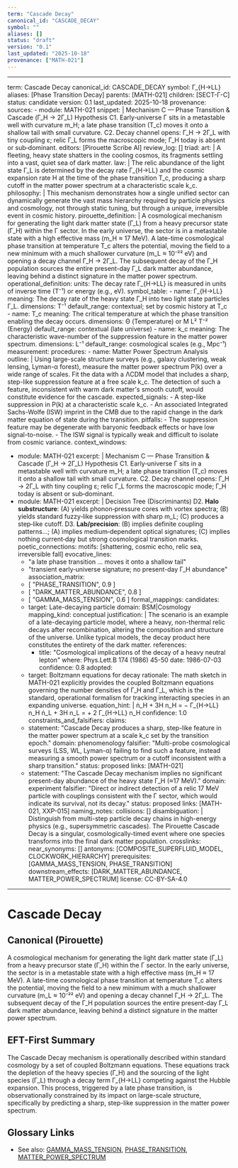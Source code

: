 ```yaml
---
term: "Cascade Decay"
canonical_id: "CASCADE_DECAY"
symbol: ""
aliases: []
status: "draft"
version: "0.1"
last_updated: "2025-10-18"
provenance: ["MATH-021"]
---
```


---
term: Cascade Decay
canonical_id: CASCADE_DECAY
symbol: Γ_{H→LL}
aliases: [Phase Transition Decay]
parents: [MATH-021]
children: [SECT-Γ-C]
status: candidate
version: 0.1
last_updated: 2025-10-18
provenance:
  sources:
    - module: MATH-021
      snippet: |
        Mechanism C — Phase Transition & Cascade (Γ_H → 2Γ_L)
        Hypothesis
        C1. Early‑universe Γ sits in a metastable well with curvature m_H; a late phase transition (T_c) moves it onto a shallow tail with small curvature.
        C2. Decay channel opens: Γ_H → 2Γ_L with tiny coupling ε; relic Γ_L forms the macroscopic mode; Γ_H today is absent or sub‑dominant.
  editors: [Pirouette Scribe AI]
  review_log: []
triad:
  art: |
    A fleeting, heavy state shatters in the cooling cosmos, its fragments settling into a vast, quiet sea of dark matter.
  law: |
    The relic abundance of the light state Γ_L is determined by the decay rate Γ_{H→LL} and the cosmic expansion rate H at the time of the phase transition T_c, producing a sharp cutoff in the matter power spectrum at a characteristic scale k_c.
  philosophy: |
    This mechanism demonstrates how a single unified sector can dynamically generate the vast mass hierarchy required by particle physics and cosmology, not through static tuning, but through a unique, irreversible event in cosmic history.
pirouette_definition: |
  A cosmological mechanism for generating the light dark matter state (Γ_L) from a heavy precursor state (Γ_H) within the Γ sector. In the early universe, the sector is in a metastable state with a high effective mass (m_H ≈ 17 MeV). A late-time cosmological phase transition at temperature T_c alters the potential, moving the field to a new minimum with a much shallower curvature (m_L ≈ 10⁻²² eV) and opening a decay channel Γ_H → 2Γ_L. The subsequent decay of the Γ_H population sources the entire present-day Γ_L dark matter abundance, leaving behind a distinct signature in the matter power spectrum.
operational_definition:
  units: The decay rate Γ_{H→LL} is measured in units of inverse time (T⁻¹) or energy (e.g., eV).
  symbol_table:
    - name: Γ_{H→LL}
      meaning: The decay rate of the heavy state Γ_H into two light state particles Γ_L.
      dimensions: T⁻¹
      default_range: contextual; set by cosmic history at T_c
    - name: T_c
      meaning: The critical temperature at which the phase transition enabling the decay occurs.
      dimensions: Θ (Temperature) or M L² T⁻² (Energy)
      default_range: contextual (late universe)
    - name: k_c
      meaning: The characteristic wave-number of the suppression feature in the matter power spectrum.
      dimensions: L⁻¹
      default_range: cosmological scales (e.g., Mpc⁻¹)
  measurement:
    procedures:
      - name: Matter Power Spectrum Analysis
        outline: |
          Using large-scale structure surveys (e.g., galaxy clustering, weak lensing, Lyman-α forest), measure the matter power spectrum P(k) over a wide range of scales. Fit the data with a ΛCDM model that includes a sharp, step-like suppression feature at a free scale k_c. The detection of such a feature, inconsistent with warm dark matter's smooth cutoff, would constitute evidence for the cascade.
        expected_signals:
          - A step-like suppression in P(k) at a characteristic scale k_c.
          - An associated Integrated Sachs-Wolfe (ISW) imprint in the CMB due to the rapid change in the dark matter equation of state during the transition.
        pitfalls:
          - The suppression feature may be degenerate with baryonic feedback effects or have low signal-to-noise.
          - The ISW signal is typically weak and difficult to isolate from cosmic variance.
context_windows:
  - module: MATH-021
    excerpt: |
      Mechanism C — Phase Transition & Cascade (Γ_H → 2Γ_L)
      Hypothesis
      C1. Early‑universe Γ sits in a metastable well with curvature m_H; a late phase transition (T_c) moves it onto a shallow tail with small curvature.
      C2. Decay channel opens: Γ_H → 2Γ_L with tiny coupling ε; relic Γ_L forms the macroscopic mode; Γ_H today is absent or sub‑dominant.
  - module: MATH-021
    excerpt: |
      Decision Tree (Discriminants)
      D2. **Halo substructure**: (A) yields phonon‑pressure cores with vortex spectra; (B) yields standard fuzzy‑like suppression with sharp m_L; (C) produces a step‑like cutoff.
      D3. **Lab/precision**: (B) implies definite coupling patterns...; (A) implies medium‑dependent optical signatures; (C) implies nothing current‑day but strong cosmological transition marks.
poetic_connections:
  motifs: [shattering, cosmic echo, relic sea, irreversible fall]
  evocative_lines:
    - "a late phase transition ... moves it onto a shallow tail"
    - "transient early‑universe signature; no present-day Γ_H abundance"
  association_matrix:
    - [ "PHASE_TRANSITION", 0.9 ]
    - [ "DARK_MATTER_ABUNDANCE", 0.8 ]
    - [ "GAMMA_MASS_TENSION", 0.6 ]
formal_mappings:
  candidates:
    - target: Late-decaying particle
      domain: BSM|Cosmology
      mapping_kind: conceptual
      justification: |
        The scenario is an example of a late-decaying particle model, where a heavy, non-thermal relic decays after recombination, altering the composition and structure of the universe. Unlike typical models, the decay product here constitutes the entirety of the dark matter.
      references:
        - title: "Cosmological implications of the decay of a heavy neutral lepton"
          where: Phys.Lett.B 174 (1986) 45-50
          date: 1986-07-03
      confidence: 0.8
  adopted:
    - target: Boltzmann equations for decay
      rationale: The math sketch in MATH-021 explicitly provides the coupled Boltzmann equations governing the number densities of Γ_H and Γ_L, which is the standard, operational formalism for tracking interacting species in an expanding universe.
      equation_hint: |
        ṅ_H + 3H n_H = − Γ_{H→LL} n_H
        ṅ_L + 3H n_L = + 2 Γ_{H→LL} n_H
      confidence: 1.0
constraints_and_falsifiers:
  claims:
    - statement: "Cascade Decay produces a sharp, step-like feature in the matter power spectrum at a scale k_c set by the transition epoch."
      domain: phenomenology
      falsifier: "Multi-probe cosmological surveys (LSS, WL, Lyman-α) failing to find such a feature, instead measuring a smooth power spectrum or a cutoff inconsistent with a sharp transition."
      status: proposed
      links: [MATH-021]
    - statement: "The Cascade Decay mechanism implies no significant present-day abundance of the heavy state Γ_H (≈17 MeV)."
      domain: experiment
      falsifier: "Direct or indirect detection of a relic 17 MeV particle with couplings consistent with the Γ sector, which would indicate its survival, not its decay."
      status: proposed
      links: [MATH-021, XXP-015]
naming_notes:
  collisions: []
  disambiguation: |
    Distinguish from multi-step particle decay chains in high-energy physics (e.g., supersymmetric cascades). The Pirouette Cascade Decay is a singular, cosmologically-timed event where one species transforms into the final dark matter population.
crosslinks:
  near_synonyms: []
  antonyms: [COMPOSITE_SUPERFLUID_MODEL, CLOCKWORK_HIERARCHY]
  prerequisites: [GAMMA_MASS_TENSION, PHASE_TRANSITION]
  downstream_effects: [DARK_MATTER_ABUNDANCE, MATTER_POWER_SPECTRUM]
license: CC-BY-SA-4.0
---

# Cascade Decay

## Canonical (Pirouette)
A cosmological mechanism for generating the light dark matter state (Γ_L) from a heavy precursor state (Γ_H) within the Γ sector. In the early universe, the sector is in a metastable state with a high effective mass (m_H ≈ 17 MeV). A late-time cosmological phase transition at temperature T_c alters the potential, moving the field to a new minimum with a much shallower curvature (m_L ≈ 10⁻²² eV) and opening a decay channel Γ_H → 2Γ_L. The subsequent decay of the Γ_H population sources the entire present-day Γ_L dark matter abundance, leaving behind a distinct signature in the matter power spectrum.

## EFT-First Summary
The Cascade Decay mechanism is operationally described within standard cosmology by a set of coupled Boltzmann equations. These equations track the depletion of the heavy species (Γ_H) and the sourcing of the light species (Γ_L) through a decay term Γ_{H→LL} competing against the Hubble expansion. This process, triggered by a late phase transition, is observationally constrained by its impact on large-scale structure, specifically by predicting a sharp, step-like suppression in the matter power spectrum.

## Glossary Links
- See also: [GAMMA_MASS_TENSION](<#>), [PHASE_TRANSITION](<#>), [MATTER_POWER_SPECTRUM](<#>)